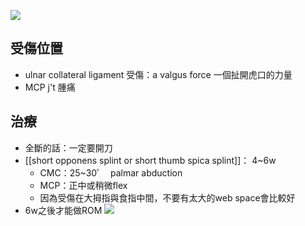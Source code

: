 ![](https://www.physiocheck.co.uk/shared/img/_lang/en/articles/hand-skiers-gamekeepers-thumb-ulnar-collateral-ligament-tear-injury.jpg)
## 受傷位置
-  ulnar collateral ligament 受傷：a valgus force 一個扯開虎口的力量   
-   MCP j't 腫痛
##   治療
-   全斷的話：一定要開刀
-   [[short opponens splint or short thumb spica splint]]： 4~6w
	-   CMC：25~30゜  palmar abduction
	-   MCP：正中或稍微flex
	-   因為受傷在大拇指與食指中間，不要有太大的web space會比較好
-   6w之後才能做ROM
![](https://orthoinfo.aaos.org/link/fb4c61bef8d94d97b5045248d67ef305.aspx)